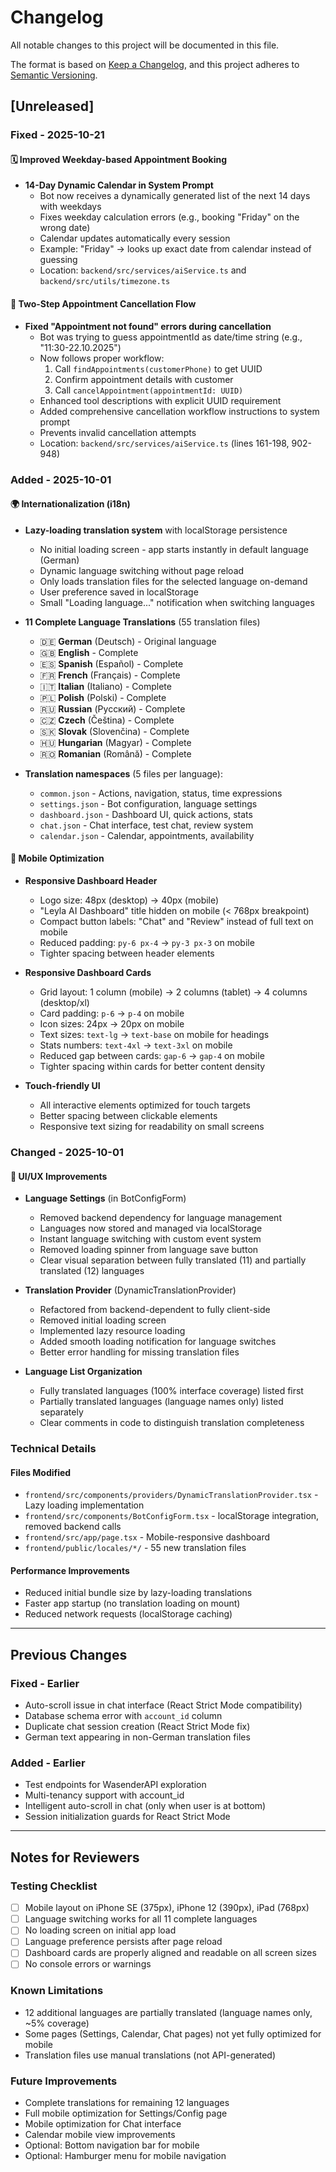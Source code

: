 # Changelog

All notable changes to this project will be documented in this file.

The format is based on [Keep a Changelog](https://keepachangelog.com/en/1.0.0/),
and this project adheres to [Semantic Versioning](https://semver.org/spec/v2.0.0.html).

## [Unreleased]

### Fixed - 2025-10-21

#### 🗓️ Improved Weekday-based Appointment Booking
- **14-Day Dynamic Calendar in System Prompt**
  - Bot now receives a dynamically generated list of the next 14 days with weekdays
  - Fixes weekday calculation errors (e.g., booking "Friday" on the wrong date)
  - Calendar updates automatically every session
  - Example: "Friday" → looks up exact date from calendar instead of guessing
  - Location: `backend/src/services/aiService.ts` and `backend/src/utils/timezone.ts`
  
#### 🔧 Two-Step Appointment Cancellation Flow
- **Fixed "Appointment not found" errors during cancellation**
  - Bot was trying to guess appointmentId as date/time string (e.g., "11:30-22.10.2025")
  - Now follows proper workflow:
    1. Call `findAppointments(customerPhone)` to get UUID
    2. Confirm appointment details with customer
    3. Call `cancelAppointment(appointmentId: UUID)`
  - Enhanced tool descriptions with explicit UUID requirement
  - Added comprehensive cancellation workflow instructions to system prompt
  - Prevents invalid cancellation attempts
  - Location: `backend/src/services/aiService.ts` (lines 161-198, 902-948)

### Added - 2025-10-01

#### 🌍 Internationalization (i18n)
- **Lazy-loading translation system** with localStorage persistence
  - No initial loading screen - app starts instantly in default language (German)
  - Dynamic language switching without page reload
  - Only loads translation files for the selected language on-demand
  - User preference saved in localStorage
  - Small "Loading language..." notification when switching languages

- **11 Complete Language Translations** (55 translation files)
  - 🇩🇪 **German** (Deutsch) - Original language
  - 🇬🇧 **English** - Complete
  - 🇪🇸 **Spanish** (Español) - Complete
  - 🇫🇷 **French** (Français) - Complete
  - 🇮🇹 **Italian** (Italiano) - Complete
  - 🇵🇱 **Polish** (Polski) - Complete
  - 🇷🇺 **Russian** (Русский) - Complete
  - 🇨🇿 **Czech** (Čeština) - Complete
  - 🇸🇰 **Slovak** (Slovenčina) - Complete
  - 🇭🇺 **Hungarian** (Magyar) - Complete
  - 🇷🇴 **Romanian** (Română) - Complete

- **Translation namespaces** (5 files per language):
  - `common.json` - Actions, navigation, status, time expressions
  - `settings.json` - Bot configuration, language settings
  - `dashboard.json` - Dashboard UI, quick actions, stats
  - `chat.json` - Chat interface, test chat, review system
  - `calendar.json` - Calendar, appointments, availability

#### 📱 Mobile Optimization
- **Responsive Dashboard Header**
  - Logo size: 48px (desktop) → 40px (mobile)
  - "Leyla AI Dashboard" title hidden on mobile (< 768px breakpoint)
  - Compact button labels: "Chat" and "Review" instead of full text on mobile
  - Reduced padding: `py-6 px-4` → `py-3 px-3` on mobile
  - Tighter spacing between header elements

- **Responsive Dashboard Cards**
  - Grid layout: 1 column (mobile) → 2 columns (tablet) → 4 columns (desktop/xl)
  - Card padding: `p-6` → `p-4` on mobile
  - Icon sizes: 24px → 20px on mobile
  - Text sizes: `text-lg` → `text-base` on mobile for headings
  - Stats numbers: `text-4xl` → `text-3xl` on mobile
  - Reduced gap between cards: `gap-6` → `gap-4` on mobile
  - Tighter spacing within cards for better content density

- **Touch-friendly UI**
  - All interactive elements optimized for touch targets
  - Better spacing between clickable elements
  - Responsive text sizing for readability on small screens

### Changed - 2025-10-01

#### 🎨 UI/UX Improvements
- **Language Settings** (in BotConfigForm)
  - Removed backend dependency for language management
  - Languages now stored and managed via localStorage
  - Instant language switching with custom event system
  - Removed loading spinner from language save button
  - Clear visual separation between fully translated (11) and partially translated (12) languages

- **Translation Provider** (DynamicTranslationProvider)
  - Refactored from backend-dependent to fully client-side
  - Removed initial loading screen
  - Implemented lazy resource loading
  - Added smooth loading notification for language switches
  - Better error handling for missing translation files

- **Language List Organization**
  - Fully translated languages (100% interface coverage) listed first
  - Partially translated languages (language names only) listed separately
  - Clear comments in code to distinguish translation completeness

### Technical Details

#### Files Modified
- `frontend/src/components/providers/DynamicTranslationProvider.tsx` - Lazy loading implementation
- `frontend/src/components/BotConfigForm.tsx` - localStorage integration, removed backend calls
- `frontend/src/app/page.tsx` - Mobile-responsive dashboard
- `frontend/public/locales/*/` - 55 new translation files

#### Performance Improvements
- Reduced initial bundle size by lazy-loading translations
- Faster app startup (no translation loading on mount)
- Reduced network requests (localStorage caching)

---

## Previous Changes

### Fixed - Earlier
- Auto-scroll issue in chat interface (React Strict Mode compatibility)
- Database schema error with `account_id` column
- Duplicate chat session creation (React Strict Mode fix)
- German text appearing in non-German translation files

### Added - Earlier
- Test endpoints for WasenderAPI exploration
- Multi-tenancy support with account_id
- Intelligent auto-scroll in chat (only when user is at bottom)
- Session initialization guards for React Strict Mode

---

## Notes for Reviewers

### Testing Checklist
- [ ] Mobile layout on iPhone SE (375px), iPhone 12 (390px), iPad (768px)
- [ ] Language switching works for all 11 complete languages
- [ ] No loading screen on initial app load
- [ ] Language preference persists after page reload
- [ ] Dashboard cards are properly aligned and readable on all screen sizes
- [ ] No console errors or warnings

### Known Limitations
- 12 additional languages are partially translated (language names only, ~5% coverage)
- Some pages (Settings, Calendar, Chat pages) not yet fully optimized for mobile
- Translation files use manual translations (not API-generated)

### Future Improvements
- Complete translations for remaining 12 languages
- Full mobile optimization for Settings/Config page
- Mobile optimization for Chat interface
- Calendar mobile view improvements
- Optional: Bottom navigation bar for mobile
- Optional: Hamburger menu for mobile navigation

